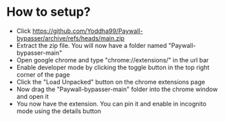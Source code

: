 # How to setup?


- Click https://github.com/Yoddha99/Paywall-bypasser/archive/refs/heads/main.zip
- Extract the zip file. You will now have a folder named "Paywall-bypasser-main"
- Open google chrome and type "chrome://extensions/" in the url bar
- Enable developer mode by clicking the toggle button in the top right corner of the page
- Click the "Load Unpacked" button on the chrome extensions page
- Now drag the "Paywall-bypasser-main" folder into the chrome window and open it
- You now have the extension. You can pin it and enable in incognito mode using the details button
